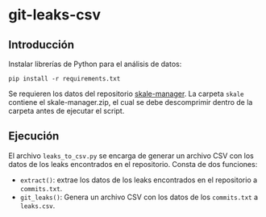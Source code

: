 git-leaks-csv
=================

## Introducción
Instalar librerías de Python para el análisis de datos:
```
pip install -r requirements.txt
```
Se requieren los datos del repositorio [skale-manager](https://github.com/skalenetwork/skale-manager). La carpeta `skale` contiene el skale-manager.zip, el cual se debe descomprimir dentro de la carpeta antes de ejecutar el script.

## Ejecución
El archivo `leaks_to_csv.py` se encarga de generar un archivo CSV con los datos de los leaks encontrados en el repositorio. Consta de dos funciones:
- `extract()`: extrae los datos de los leaks encontrados en el repositorio a `commits.txt`.
- `git_leaks()`: Genera un archivo CSV con los datos de los `commits.txt` a `leaks.csv`.
